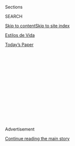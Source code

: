 <div id="app">

<div>

<div>

<div>

<div class="NYTAppHideMasthead css-1q2w90k e1suatyy0">

<div class="section css-ui9rw0 e1suatyy2">

<div class="css-eph4ug er09x8g0">

<div class="css-6n7j50">

</div>

<span class="css-1dv1kvn">Sections</span>

<div class="css-10488qs">

<span class="css-1dv1kvn">SEARCH</span>

</div>

[Skip to content](#site-content)[Skip to site index](#site-index)

</div>

<div id="masthead-section-label" class="css-1wr3we4 eaxe0e00">

[Estilos de
Vida](https://www.nytimes3xbfgragh.onion/es/section/estilos-de-vida)

</div>

<div class="css-10698na e1huz5gh0">

</div>

</div>

<div id="masthead-bar-one" class="section hasLinks css-15hmgas e1csuq9d3">

<div class="css-uqyvli e1csuq9d0">

</div>

<div class="css-1uqjmks e1csuq9d1">

</div>

<div class="css-9e9ivx">

[](https://myaccount.nytimes3xbfgragh.onion/auth/login?response_type=cookie&client_id=vi)

</div>

<div class="css-1bvtpon e1csuq9d2">

[Today’s
Paper](https://www.nytimes3xbfgragh.onion/section/todayspaper)

</div>

</div>

</div>

</div>

<div data-aria-hidden="false">

<div id="site-content" data-role="main">

<div>

<div class="css-1aor85t" style="opacity:0.000000001;z-index:-1;visibility:hidden">

<div class="css-1hqnpie">

<div class="css-epjblv">

<span class="css-17xtcya">[Estilos de
Vida](/es/section/estilos-de-vida)</span><span class="css-x15j1o">|</span><span class="css-fwqvlz">La
abuela videojugadora que tiene más de 900.000
‘nietos’</span>

</div>

<div class="css-k008qs">

<div class="css-1iwv8en">

<span class="css-18z7m18"></span>

<div>

</div>

</div>

<span class="css-1n6z4y">https://nyti.ms/2Z31GOA</span>

<div class="css-1705lsu">

<div class="css-4xjgmj">

<div class="css-4skfbu" data-role="toolbar" data-aria-label="Social Media Share buttons, Save button, and Comments Panel with current comment count" data-testid="share-tools">

  - 
  - 
  - 
  - 
    
    <div class="css-6n7j50">
    
    </div>

  - 
  - 

</div>

</div>

</div>

</div>

</div>

</div>

<div class="css-13pd83m">

</div>

<div id="top-wrapper" class="css-1sy8kpn">

<div id="top-slug" class="css-l9onyx">

Advertisement

</div>

[Continue reading the main
story](#after-top)

<div class="ad top-wrapper" style="text-align:center;height:100%;display:block;min-height:250px">

<div id="top" class="place-ad" data-position="top" data-size-key="top">

</div>

</div>

<div id="after-top">

</div>

</div>

<div>

<div id="sponsor-wrapper" class="css-1hyfx7x">

<div id="sponsor-slug" class="css-19vbshk">

Supported by

</div>

[Continue reading the main
story](#after-sponsor)

<div id="sponsor" class="ad sponsor-wrapper" style="text-align:center;height:100%;display:block">

</div>

<div id="after-sponsor">

</div>

</div>

<div class="css-186x18t">

</div>

<div class="css-1vkm6nb ehdk2mb0">

# La abuela videojugadora que tiene más de 900.000 ‘nietos’

</div>

Shirley Curry ha ganado centenares de miles de seguidores en YouTube con
sus encantadores videos de viajes a través del mundo ficticio de The
Elder Scrolls V: Skyrim.

<div class="css-79elbk" data-testid="photoviewer-wrapper">

<div class="css-z3e15g" data-testid="photoviewer-wrapper-hidden">

</div>

<div class="css-1a48zt4 ehw59r15" data-testid="photoviewer-children">

![<span class="css-16f3y1r e13ogyst0" data-aria-hidden="true">Shirley
Curry se ha convertido en una personalidad influyente en el mundo global
de los videojugadores. “Me avergüenza cuando la gente me dice cosas
como: ‘¡Eres una leyenda\!’. Porque solo soy una vieja abuela novata”,
dijo en una entrevista
reciente.</span><span class="css-cnj6d5 e1z0qqy90" itemprop="copyrightHolder"><span class="css-1ly73wi e1tej78p0">Credit...</span><span><span>Shirley
Curry</span></span></span>](https://static01.graylady3jvrrxbe.onion/images/2020/09/01/fashion/04Abuela-ES-00/01GAMER-GRANDMA-articleLarge.jpg?quality=75&auto=webp&disable=upscale)

</div>

</div>

<div class="css-18e8msd">

<div class="css-vp77d3 epjyd6m0">

<div class="css-1baulvz">

Por <span class="css-1baulvz last-byline" itemprop="name">Luke
Winkie</span>

</div>

</div>

  - 4 de septiembre de
    2020

  - 
    
    <div class="css-4xjgmj">
    
    <div class="css-d8bdto" data-role="toolbar" data-aria-label="Social Media Share buttons, Save button, and Comments Panel with current comment count" data-testid="share-tools">
    
      - 
      - 
      - 
      - 
        
        <div class="css-6n7j50">
        
        </div>
    
      - 
      - 
    
    </div>
    
    </div>

</div>

</div>

<div class="section meteredContent css-1r7ky0e" name="articleBody" itemprop="articleBody">

<div class="css-1fanzo5 StoryBodyCompanionColumn">

<div class="css-53u6y8">

[Regístrate para recibir nuestro
boletín](https://www.nytimes3xbfgragh.onion/newsletters/el-times) con
lo mejor de The New York Times.

-----

Shirley Curry ha acumulado miles de horas de juego desde la década de
1990. Ha sido una aficionada a los videojuegos por más tiempo que el que
tienen vivos muchos de los principales competidores actuales. Sin
embargo, cuando las personas hablan maravillas de sus encantadores
videos de recorridos que la muestran jugando el exitoso videojuego de
rol [*The Elder Scrolls V:
Skyrim*](https://www.nytimes3xbfgragh.onion/2011/11/26/arts/video-games/the-elder-scrolls-v-skyrim-video-game-review.html),
Curry siente que los elogios que recibe están fuera de lugar.

“Me avergüenzo cuando la gente me dice cosas como ‘¡Eres una leyenda\!’.
Porque solo soy una vieja abuela novata”, dijo Curry, de 84 años. “Solo
trato de ser honesta y ser yo misma. Me siento aquí en mi departamento y
sueño con historias. Eso es todo lo que hago”.

En su casa, ubicada en el suroeste de Ohio, Curry comienza sus días
frente a la computadora con su cámara encendida, lista para guiar a sus
“nietos” —el término que usa para referirse a sus más de 900.000
suscriptores de YouTube— a través de una nueva odisea por el videojuego
de 2011.

</div>

</div>

<div class="css-1fanzo5 StoryBodyCompanionColumn">

<div class="css-53u6y8">

Siempre hay una mazmorra que conquistar, un pueblo que explorar o un
nuevo códice de hechizos por dominar. Curry lee en voz alta todos los
libros que están dentro del juego, se deja llevar por el ambiente
acogedor de las posadas del camino y equipa cuidadosamente su inventario
con espadas, hachas y dagas. Al final de cada video, se despide de su
audiencia con el mismo saludo: “Hasta luego, nietos”.

</div>

</div>

<div class="css-cfo9c3">

</div>

<div class="css-1fanzo5 StoryBodyCompanionColumn">

<div class="css-53u6y8">

Curry inició su afición a los videojuegos cuando su hijo le enseñó a
jugar el clásico de estrategia de 1996, *Civilization II*. “Jugaba
muchísimo, día y noche”, dijo. “Salía a conquistar continente tras
continente y me encantaba”.

Mientras criaba a sus cuatro hijos, Curry tuvo varios empleos: fue
secretaria, trabajó en una fábrica de dulces y pasó varios años como
empleada del departamento de ropa para mujeres en un Kmart. Se retiró en
1991, a los 55 años.

Dos décadas después, Curry comenzó una nueva etapa. Creó una cuenta en
YouTube en 2011 para ver algunos de sus canales de videojuegos favoritos
y subió su primer video de Skyrim en 2015. Ese video, en el que batalla
contra una araña gigante, alcanzó los 2,1 millones de visualizaciones.
“Petición formal para que la abuela Shirley sea clasificada como un
tesoro nacional”, dice uno de los comentarios más populares.

Ahora, Curry es un referente en el mundo de los videojugadores
influyentes. Además de sus cientos de miles de suscriptores de YouTube,
tiene 75.000 seguidores en Twitter y unos 7000 adicionales en Instagram.
Bethesda, el estudio detrás de la franquicia de *The Elder Scrolls*, ha
prometido incluirla como un personaje en la futura secuela de *Skyrim*.

</div>

</div>

<div class="css-1fanzo5 StoryBodyCompanionColumn">

<div class="css-53u6y8">

“Todos en el estudio sabemos quién es ella. Así que quise hacerlo bien.
Eso implicaba no solo captar su apariencia, sino también los detalles de
su piel y sus expresiones faciales”, dijo Rick Vicens, un artista sénior
de Bethesda. “Cuando conversamos sobre el proceso y lo que implicaría,
Shirley estuvo completamente de acuerdo y dispuesta. Me emociona que
todos, sobre todo Shirley, vean el resultado final”.

En un ecosistema de influentes que tiende a favorecer a los jóvenes,
Curry descubrió que había espacio para al menos una abuela. En
consecuencia, ha tenido que lidiar con algunas de las responsabilidades
de la fama de internet, como responderles a los admiradores y a quienes
hacen comentarios poco cordiales.

</div>

</div>

<div class="css-79elbk" data-testid="photoviewer-wrapper">

<div class="css-z3e15g" data-testid="photoviewer-wrapper-hidden">

</div>

<div class="css-1a48zt4 ehw59r15" data-testid="photoviewer-children">

![<span class="css-16f3y1r e13ogyst0" data-aria-hidden="true">Curry
junto a Camelworks, un célebre youtubero que creó un GoFundMe para que
ella pudiera asistir a la convención PAX East en
Boston.</span><span class="css-cnj6d5 e1z0qqy90" itemprop="copyrightHolder"><span class="css-1ly73wi e1tej78p0">Credit...</span><span>vía
YouTube</span></span>](https://static01.graylady3jvrrxbe.onion/images/2020/09/06/fashion/04Abuela-ES-01/01GAMER-GRANDMA03-articleLarge.png?quality=75&auto=webp&disable=upscale)

</div>

</div>

<div class="css-1fanzo5 StoryBodyCompanionColumn">

<div class="css-53u6y8">

“Al principio me esforcé tanto en responder todos los comentarios y
correos electrónicos que recibía. Sentía que todos ellos se habían
tomado el tiempo de ver mi video y de escribir algo, por lo que merecían
una respuesta. Pero llegó a ser demasiado. Pasaba todo el día
respondiéndoles a las personas. Luego decidí dejar de hacer eso para
solo darle me gusta a los comentarios de todos, pero también tuve que
dejar de hacer eso”, dijo Curry. “Así que ahora solo doy un vistazo, veo
a mis seguidores regulares y les respondo. Pero no puedo responder a
todos los ‘Hola, abuelita’ y ‘Buenos días, abuela’”.

Curry afirmó que gana buen dinero con su canal de YouTube, al menos lo
suficiente como para costearse viajes al circuito de convenciones de
videojuegos, donde ha conocido a algunos de sus fanáticos más
incondicionales. Esas giras se han suspendido durante la pandemia, pero
Curry aseguró que su rutina diaria no ha cambiado mucho durante el 2020
(“Tomo mi café, me siento en mi computadora, prendo ambos monitores y
reviso mis correos electrónicos, comentarios y Twitter”, dijo).

Al principio de su carrera en YouTube, Curry dijo que, por lo general,
tenía listos sus videos de *Skyrim* una semana antes de la fecha de
subida, pero ahora los termina el mismo día que se publican en su canal.

Se ha vuelto difícil mantener ese horario debido a sus problemas de
salud. En mayo, Curry anunció que tomaría un breve descanso de su canal
por lo que describió como fluctuaciones rápidas en su presión arterial.
La causa sigue siendo desconocida.

</div>

</div>

<div class="css-cfo9c3">

</div>

<div class="css-1fanzo5 StoryBodyCompanionColumn">

<div class="css-53u6y8">

“Sube a niveles muy altos. Y cuando cae a niveles muy bajos, comienzo a
desmayarme. No saben por qué cae de manera tan súbita”, dijo. “Una
doctora no me dejaba salir de su consultorio, porque aseguraba que podía
tener un accidente cerebrovascular en cualquier momento”.

Curry también dijo que le frustra la actitud de ciertas personas que en
los comentarios intentan explicarle la jerga de los videojuegos. Habló
sobre ese tema en un video que subió el 25 de mayo.

“Sé que no debería dejar que estas cosas me estresen, pero lo hacen”,
dijo. “He jugado *Skyrim* durante años. Conozco el HUD \[que brinda
información en pantalla\], conozco las diferentes mecánicas, y no
necesito que me las estén recordando todo el tiempo”.

[El término “desgaste” es usado con frecuencia entre los
youtuberos](https://www.insider.com/youtube-burnout-alishamarie-pewdiepie-casey-neistat-describe-pressures-of-the-industry-2019-1)
para describir el agotamiento que experimentan los creadores al intentar
cumplir con sus rigurosos horarios de publicación de contenidos y
apaciguar a sus seguidores. Curry dijo que sentía esa presión.

“Algunas veces esa presión me hace sentir como si estuviera arrinconada.
Las personas que publican comentarios me dicen cosas que me hacen sentir
como que no puedo defraudarlos o abandonarlos”, afirmó. “A veces me
canso tanto que me dan ganas de dejar esto. Pero no puedo, simplemente
no puedo”.

Después de todo, al igual que muchos otros creadores de contenido en
línea, Curry ha establecido un vínculo cercano con sus espectadores,
con los cuales ha reclamado un pequeño rincón de internet. Solía estar
en un grupo de bordado con otras personas de su edad. Ellos sabían que
Curry era una videojugadora, pero nunca tuvo la oportunidad de discutir
los pormenores de *Civilization* con nadie hasta que descubrió YouTube.
Sencillamente no existe una comunidad recíproca de videojugadores
mayores que asimile a alguien como ella.

</div>

</div>

<div class="css-1fanzo5 StoryBodyCompanionColumn">

<div class="css-53u6y8">

“Conversábamos sobre bordados y cosas así, pero no hablábamos de
videojuegos porque no sabían nada sobre ellos”, dijo Curry. “No conocía
a nadie que pudiese hablar sobre videojuegos”.

</div>

</div>

<div>

</div>

<div class="css-1fanzo5 StoryBodyCompanionColumn">

<div class="css-53u6y8">

-----

</div>

</div>

</div>

<div>

</div>

<div>

</div>

<div>

</div>

<div>

<div id="bottom-wrapper" class="css-1ede5it">

<div id="bottom-slug" class="css-l9onyx">

Advertisement

</div>

[Continue reading the main
story](#after-bottom)

<div id="bottom" class="ad bottom-wrapper" style="text-align:center;height:100%;display:block;min-height:90px">

</div>

<div id="after-bottom">

</div>

</div>

</div>

</div>

</div>

## Site Index

<div>

</div>

## Site Information Navigation

  - [© <span>2020</span> <span>The New York Times
    Company</span>](https://help.nytimes3xbfgragh.onion/hc/en-us/articles/115014792127-Copyright-notice)

<!-- end list -->

  - [NYTCo](https://www.nytco.com/)
  - [Contact
    Us](https://help.nytimes3xbfgragh.onion/hc/en-us/articles/115015385887-Contact-Us)
  - [Work with us](https://www.nytco.com/careers/)
  - [Advertise](https://nytmediakit.com/)
  - [T Brand Studio](http://www.tbrandstudio.com/)
  - [Your Ad
    Choices](https://www.nytimes3xbfgragh.onion/privacy/cookie-policy#how-do-i-manage-trackers)
  - [Privacy](https://www.nytimes3xbfgragh.onion/privacy)
  - [Terms of
    Service](https://help.nytimes3xbfgragh.onion/hc/en-us/articles/115014893428-Terms-of-service)
  - [Terms of
    Sale](https://help.nytimes3xbfgragh.onion/hc/en-us/articles/115014893968-Terms-of-sale)
  - [Site
    Map](https://spiderbites.nytimes3xbfgragh.onion)
  - [Help](https://help.nytimes3xbfgragh.onion/hc/en-us)
  - [Subscriptions](https://www.nytimes3xbfgragh.onion/subscription?campaignId=37WXW)

</div>

</div>

</div>

</div>

